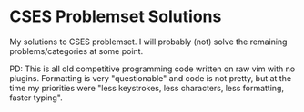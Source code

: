 # CSES Problemset Solutions
My solutions to CSES problemset. I will probably (not) solve the remaining problems/categories at some point.

PD: This is all old competitive programming code written on raw vim with no plugins. Formatting is very "questionable" and code is not pretty, but at the time my priorities were "less keystrokes, less characters, less formatting, faster typing".
